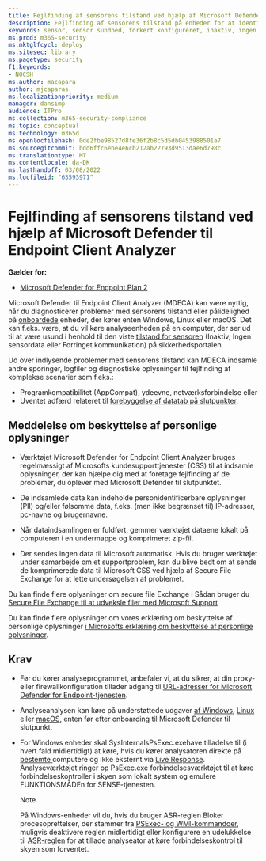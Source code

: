 ```yaml
---
title: Fejlfinding af sensorens tilstand ved hjælp af Microsoft Defender til Endpoint Client Analyzer
description: Fejlfinding af sensorens tilstand på enheder for at identificere potentielle problemer med konfiguration, miljø, forbindelse eller telemetri, der påvirker sensordata eller -funktionalitet.
keywords: sensor, sensor sundhed, forkert konfigureret, inaktiv, ingen sensordata, sensordata, forringet kommunikation, kommunikation
ms.prod: m365-security
ms.mktglfcycl: deploy
ms.sitesec: library
ms.pagetype: security
f1.keywords:
- NOCSH
ms.author: macapara
author: mjcaparas
ms.localizationpriority: medium
manager: dansimp
audience: ITPro
ms.collection: m365-security-compliance
ms.topic: conceptual
ms.technology: m365d
ms.openlocfilehash: 0de2fbe98527d8fe36f2b8c5d5db0453988501a7
ms.sourcegitcommit: bdd6ffc6ebe4e6cb212ab22793d9513dae6d798c
ms.translationtype: MT
ms.contentlocale: da-DK
ms.lasthandoff: 03/08/2022
ms.locfileid: "63593971"
---
```

# <a name="troubleshoot-sensor-health-using-microsoft-defender-for-endpoint-client-analyzer"></a>Fejlfinding af sensorens tilstand ved hjælp af Microsoft Defender til Endpoint Client Analyzer

**Gælder for:**
- [Microsoft Defender for Endpoint Plan 2](https://go.microsoft.com/fwlink/p/?linkid=2154037)

Microsoft Defender til Endpoint Client Analyzer (MDECA) kan være nyttig, når du diagnosticerer problemer med sensorens tilstand eller pålidelighed på [onboardede](/microsoft-365/security/defender-endpoint/onboard-configure) enheder, der kører enten Windows, Linux eller macOS. Det kan f.eks. være, at du vil køre analyseenheden på en computer, der ser ud til at være usund i henhold til den viste [tilstand for sensoren](/microsoft-365/security/defender-endpoint/fix-unhealthy-sensors) (Inaktiv, Ingen sensordata eller Forringet kommunikation) på sikkerhedsportalen.

Ud over indlysende problemer med sensorens tilstand kan MDECA indsamle andre sporinger, logfiler og diagnostiske oplysninger til fejlfinding af komplekse scenarier som f.eks.:

- Programkompatibilitet (AppCompat), ydeevne, netværksforbindelse eller
- Uventet adfærd relateret til [forebyggelse af datatab på slutpunkter](/microsoft-365/compliance/endpoint-dlp-learn-about).

## <a name="privacy-notice"></a>Meddelelse om beskyttelse af personlige oplysninger

- Værktøjet Microsoft Defender for Endpoint Client Analyzer bruges regelmæssigt af Microsofts kundesupporttjenester (CSS) til at indsamle oplysninger, der kan hjælpe dig med at foretage fejlfinding af de problemer, du oplever med Microsoft Defender til slutpunktet.

- De indsamlede data kan indeholde personidentificerbare oplysninger (PII) og/eller følsomme data, f.eks. (men ikke begrænset til) IP-adresser, pc-navne og brugernavne.

- Når dataindsamlingen er fuldført, gemmer værktøjet dataene lokalt på computeren i en undermappe og komprimeret zip-fil.

- Der sendes ingen data til Microsoft automatisk. Hvis du bruger værktøjet under samarbejde om et supportproblem, kan du blive bedt om at sende de komprimerede data til Microsoft CSS ved hjælp af Secure File Exchange for at lette undersøgelsen af problemet.

Du kan finde flere oplysninger om secure file Exchange i Sådan bruger du [Secure File Exchange til at udveksle filer med Microsoft Support](/troubleshoot/azure/general/secure-file-exchange-transfer-files)

Du kan finde flere oplysninger om vores erklæring om beskyttelse af personlige oplysninger [i Microsofts erklæring om beskyttelse af personlige oplysninger](https://privacy.microsoft.com/privacystatement).

## <a name="requirements"></a>Krav

- Før du kører analyseprogrammet, anbefaler vi, at du sikrer, at din proxy- eller firewallkonfiguration tillader adgang til [URL-adresser for Microsoft Defender for Endpoint-tjenesten](configure-proxy-internet.md#enable-access-to-microsoft-defender-for-endpoint-service-urls-in-the-proxy-server).

- Analyseanalysen kan køre på understøttede udgaver [af Windows](minimum-requirements.md#supported-windows-versions), [Linux](microsoft-defender-endpoint-linux.md#system-requirements) eller [macOS](microsoft-defender-endpoint-mac.md#system-requirements), enten før efter onboarding til Microsoft Defender til slutpunkt.

- For Windows enheder skal SysInternalsPsExec.exehave tilladelse til (i hvert fald midlertidigt) at køre, hvis du kører analysatoren direkte på [ bestemte ](/sysinternals/downloads/psexec) computere og ikke eksternt via [Live Response](/microsoft-365/security/defender-endpoint/troubleshoot-collect-support-log). Analyseværktøjet ringer op PsExec.exe forbindelsesværktøjet til at køre forbindelseskontroller i skyen som lokalt system og emulere FUNKTIONSMÅDEn for SENSE-tjenesten.

    > [!NOTE]
    > På Windows-enheder vil du, hvis du bruger ASR-reglen Bloker procesoprettelser, der stammer fra [PSExec- og WMI-kommandoer](attack-surface-reduction-rules-reference.md#block-process-creations-originating-from-psexec-and-wmi-commands), muligvis deaktivere reglen midlertidigt eller konfigurere en udelukkelse til [ASR-reglen](enable-attack-surface-reduction.md#exclude-files-and-folders-from-asr-rules) for at tillade analyseator at køre forbindelseskontrol til skyen som forventet.
